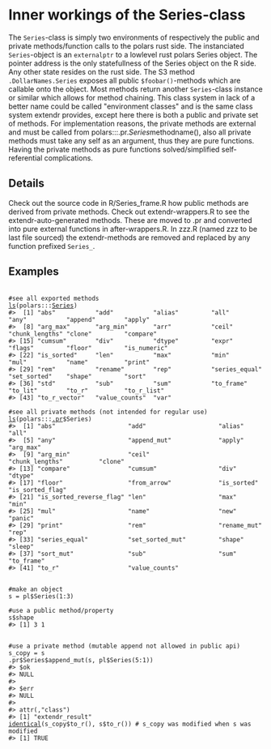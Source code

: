 # Inner workings of the Series-class

The `Series`-class is simply two environments of respectively the public and private methods/function calls to the polars rust side. The instanciated `Series`-object is an `externalptr` to a lowlevel rust polars Series object. The pointer address is the only statefullness of the Series object on the R side. Any other state resides on the rust side. The S3 method `.DollarNames.Series` exposes all public `$foobar()`-methods which are callable onto the object. Most methods return another `Series`-class instance or similar which allows for method chaining. This class system in lack of a better name could be called "environment classes" and is the same class system extendr provides, except here there is both a public and private set of methods. For implementation reasons, the private methods are external and must be called from polars:::.pr.$Series$methodname(), also all private methods must take any self as an argument, thus they are pure functions. Having the private methods as pure functions solved/simplified self-referential complications.

## Details

Check out the source code in R/Series_frame.R how public methods are derived from private methods. Check out extendr-wrappers.R to see the extendr-auto-generated methods. These are moved to .pr and converted into pure external functions in after-wrappers.R. In zzz.R (named zzz to be last file sourced) the extendr-methods are removed and replaced by any function prefixed `Series_`.

## Examples

<pre class='r-example'> <code> <span class='r-in'><span></span></span>
<span class='r-in'><span><span class='co'>#see all exported methods</span></span></span>
<span class='r-in'><span><span class='fu'><a href='https://rdrr.io/r/base/ls.html'>ls</a></span><span class='op'>(</span><span class='fu'>polars</span><span class='fu'>:::</span><span class='va'><a href='https://rdrr.io/pkg/polars/man/Series.html'>Series</a></span><span class='op'>)</span></span></span>
<span class='r-out co'><span class='r-pr'>#&gt;</span>  [1] "abs"           "add"           "alias"         "all"           "any"           "append"        "apply"        </span>
<span class='r-out co'><span class='r-pr'>#&gt;</span>  [8] "arg_max"       "arg_min"       "arr"           "ceil"          "chunk_lengths" "clone"         "compare"      </span>
<span class='r-out co'><span class='r-pr'>#&gt;</span> [15] "cumsum"        "div"           "dtype"         "expr"          "flags"         "floor"         "is_numeric"   </span>
<span class='r-out co'><span class='r-pr'>#&gt;</span> [22] "is_sorted"     "len"           "max"           "min"           "mul"           "name"          "print"        </span>
<span class='r-out co'><span class='r-pr'>#&gt;</span> [29] "rem"           "rename"        "rep"           "series_equal"  "set_sorted"    "shape"         "sort"         </span>
<span class='r-out co'><span class='r-pr'>#&gt;</span> [36] "std"           "sub"           "sum"           "to_frame"      "to_lit"        "to_r"          "to_r_list"    </span>
<span class='r-out co'><span class='r-pr'>#&gt;</span> [43] "to_r_vector"   "value_counts"  "var"          </span>
<span class='r-in'><span></span></span>
<span class='r-in'><span><span class='co'>#see all private methods (not intended for regular use)</span></span></span>
<span class='r-in'><span><span class='fu'><a href='https://rdrr.io/r/base/ls.html'>ls</a></span><span class='op'>(</span><span class='fu'>polars</span><span class='fu'>:::</span><span class='va'><a href='https://rdrr.io/pkg/polars/man/dot-pr.html'>.pr</a></span><span class='op'>$</span><span class='va'>Series</span><span class='op'>)</span></span></span>
<span class='r-out co'><span class='r-pr'>#&gt;</span>  [1] "abs"                    "add"                    "alias"                  "all"                   </span>
<span class='r-out co'><span class='r-pr'>#&gt;</span>  [5] "any"                    "append_mut"             "apply"                  "arg_max"               </span>
<span class='r-out co'><span class='r-pr'>#&gt;</span>  [9] "arg_min"                "ceil"                   "chunk_lengths"          "clone"                 </span>
<span class='r-out co'><span class='r-pr'>#&gt;</span> [13] "compare"                "cumsum"                 "div"                    "dtype"                 </span>
<span class='r-out co'><span class='r-pr'>#&gt;</span> [17] "floor"                  "from_arrow"             "is_sorted"              "is_sorted_flag"        </span>
<span class='r-out co'><span class='r-pr'>#&gt;</span> [21] "is_sorted_reverse_flag" "len"                    "max"                    "min"                   </span>
<span class='r-out co'><span class='r-pr'>#&gt;</span> [25] "mul"                    "name"                   "new"                    "panic"                 </span>
<span class='r-out co'><span class='r-pr'>#&gt;</span> [29] "print"                  "rem"                    "rename_mut"             "rep"                   </span>
<span class='r-out co'><span class='r-pr'>#&gt;</span> [33] "series_equal"           "set_sorted_mut"         "shape"                  "sleep"                 </span>
<span class='r-out co'><span class='r-pr'>#&gt;</span> [37] "sort_mut"               "sub"                    "sum"                    "to_frame"              </span>
<span class='r-out co'><span class='r-pr'>#&gt;</span> [41] "to_r"                   "value_counts"          </span>
<span class='r-in'><span></span></span>
<span class='r-in'><span></span></span>
<span class='r-in'><span><span class='co'>#make an object</span></span></span>
<span class='r-in'><span><span class='va'>s</span> <span class='op'>=</span> <span class='va'>pl</span><span class='op'>$</span><span class='fu'>Series</span><span class='op'>(</span><span class='fl'>1</span><span class='op'>:</span><span class='fl'>3</span><span class='op'>)</span></span></span>
<span class='r-in'><span></span></span>
<span class='r-in'><span><span class='co'>#use a public method/property</span></span></span>
<span class='r-in'><span><span class='va'>s</span><span class='op'>$</span><span class='va'>shape</span></span></span>
<span class='r-out co'><span class='r-pr'>#&gt;</span> [1] 3 1</span>
<span class='r-in'><span></span></span>
<span class='r-in'><span></span></span>
<span class='r-in'><span><span class='co'>#use a private method (mutable append not allowed in public api)</span></span></span>
<span class='r-in'><span><span class='va'>s_copy</span> <span class='op'>=</span> <span class='va'>s</span></span></span>
<span class='r-in'><span><span class='va'>.pr</span><span class='op'>$</span><span class='va'>Series</span><span class='op'>$</span><span class='fu'>append_mut</span><span class='op'>(</span><span class='va'>s</span>, <span class='va'>pl</span><span class='op'>$</span><span class='fu'>Series</span><span class='op'>(</span><span class='fl'>5</span><span class='op'>:</span><span class='fl'>1</span><span class='op'>)</span><span class='op'>)</span></span></span>
<span class='r-out co'><span class='r-pr'>#&gt;</span> $ok</span>
<span class='r-out co'><span class='r-pr'>#&gt;</span> NULL</span>
<span class='r-out co'><span class='r-pr'>#&gt;</span> </span>
<span class='r-out co'><span class='r-pr'>#&gt;</span> $err</span>
<span class='r-out co'><span class='r-pr'>#&gt;</span> NULL</span>
<span class='r-out co'><span class='r-pr'>#&gt;</span> </span>
<span class='r-out co'><span class='r-pr'>#&gt;</span> attr(,"class")</span>
<span class='r-out co'><span class='r-pr'>#&gt;</span> [1] "extendr_result"</span>
<span class='r-in'><span><span class='fu'><a href='https://rdrr.io/r/base/identical.html'>identical</a></span><span class='op'>(</span><span class='va'>s_copy</span><span class='op'>$</span><span class='fu'>to_r</span><span class='op'>(</span><span class='op'>)</span>, <span class='va'>s</span><span class='op'>$</span><span class='fu'>to_r</span><span class='op'>(</span><span class='op'>)</span><span class='op'>)</span> <span class='co'># s_copy was modified when s was modified</span></span></span>
<span class='r-out co'><span class='r-pr'>#&gt;</span> [1] TRUE</span>
 </code></pre>